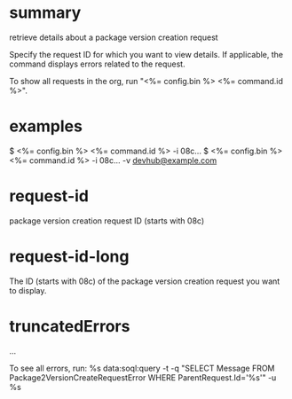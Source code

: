 # summary

retrieve details about a package version creation request

Specify the request ID for which you want to view details. If applicable, the command displays errors related to the request.

To show all requests in the org, run "<%= config.bin %> <%= command.id %>".

# examples

$ <%= config.bin %> <%= command.id %> -i 08c...
$ <%= config.bin %> <%= command.id %> -i 08c... -v devhub@example.com

# request-id

package version creation request ID (starts with 08c)

# request-id-long

The ID (starts with 08c) of the package version creation request you want to display.

# truncatedErrors

...

To see all errors, run: %s data:soql:query -t -q "SELECT Message FROM Package2VersionCreateRequestError WHERE ParentRequest.Id='%s'" -u %s

